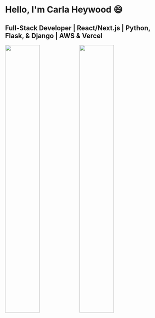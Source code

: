 # Hello, I'm Carla Heywood 😄
## Full-Stack Developer | React/Next.js | Python, Flask, & Django | AWS & Vercel
<img align="left" width="47%" src="https://github-readme-stats.vercel.app/api?username=CarlaHeywood&show_icons=true&theme=radical&hide=contribs,prs&rank_icon=github&hide_rank=true" />
<img align="left" width="47%" src="https://github-readme-stats.vercel.app/api/top-langs/?username=CarlaHeywood&layout=compact" />
